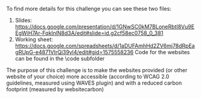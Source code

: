 To find more details for this challenge you can see these two files:
1. Slides: https://docs.google.com/presentation/d/1GNwSC0kM7BLoneRbtI8Vu9EEgWiH7Ar-FqkInlN8d3A/edit#slide=id.g2cf58ec0758_0_381
2. Working sheet: https://docs.google.com/spreadsheets/d/1aDUFAmhHd2ZV6mj78dRpEagRUpG-e4871VIrQi39yl4/edit#gid=1575558236
Code for the websites can be found in the \code subfolder

The purpose of this challenge is to make the websites provided (or other website of your choice) more accessible (according to WCAG 2.0 guidelines, measured using WAVES plugin) and with a reduced carbon footprint (measured by websitecarbon)


